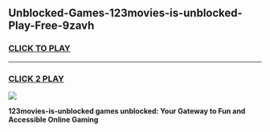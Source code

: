 
## Unblocked-Games-123movies-is-unblocked-Play-Free-9zavh
<h3>
<a href="https://premium76.site?title=123movies-is-unblocked&ref=10A">CLICK TO PLAY</a></h3>
<hr>

<h3>
<a href="https://premium76.site?title=123movies-is-unblocked&ref=10A">CLICK 2 PLAY</a>
  
</h3>

<a href="https://premium76.site?title=123movies-is-unblocked&ref=10A"><img src="https://clearcache.store/games.png"></a>


**123movies-is-unblocked games unblocked: Your Gateway to Fun and Accessible Online Gaming**
